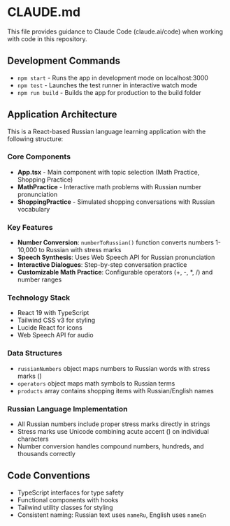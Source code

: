 # CLAUDE.md

This file provides guidance to Claude Code (claude.ai/code) when working with code in this repository.

## Development Commands

- `npm start` - Runs the app in development mode on localhost:3000
- `npm test` - Launches the test runner in interactive watch mode
- `npm run build` - Builds the app for production to the build folder

## Application Architecture

This is a React-based Russian language learning application with the following structure:

### Core Components
- **App.tsx** - Main component with topic selection (Math Practice, Shopping Practice)
- **MathPractice** - Interactive math problems with Russian number pronunciation
- **ShoppingPractice** - Simulated shopping conversations with Russian vocabulary

### Key Features
- **Number Conversion**: `numberToRussian()` function converts numbers 1-10,000 to Russian with stress marks
- **Speech Synthesis**: Uses Web Speech API for Russian pronunciation
- **Interactive Dialogues**: Step-by-step conversation practice
- **Customizable Math Practice**: Configurable operators (+, -, *, /) and number ranges

### Technology Stack
- React 19 with TypeScript
- Tailwind CSS v3 for styling
- Lucide React for icons
- Web Speech API for audio

### Data Structures
- `russianNumbers` object maps numbers to Russian words with stress marks (́)
- `operators` object maps math symbols to Russian terms  
- `products` array contains shopping items with Russian/English names

### Russian Language Implementation
- All Russian numbers include proper stress marks directly in strings
- Stress marks use Unicode combining acute accent (́) on individual characters
- Number conversion handles compound numbers, hundreds, and thousands correctly

## Code Conventions
- TypeScript interfaces for type safety
- Functional components with hooks
- Tailwind utility classes for styling
- Consistent naming: Russian text uses `nameRu`, English uses `nameEn`